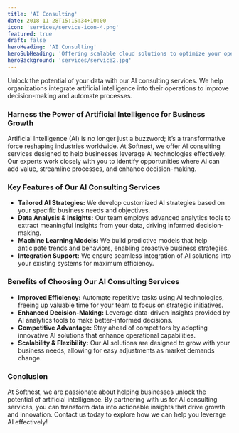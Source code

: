 ```yaml
---
title: 'AI Consulting'
date: 2018-11-28T15:15:34+10:00
icon: 'services/service-icon-4.png'
featured: true
draft: false
heroHeading: 'AI Consulting'
heroSubHeading: 'Offering scalable cloud solutions to optimize your operations and reduce costs.'
heroBackground: 'services/service2.jpg'
---
```


Unlock the potential of your data with our AI consulting services. We help organizations integrate artificial intelligence into their operations to improve decision-making and automate processes. 

### Harness the Power of Artificial Intelligence for Business Growth

Artificial Intelligence (AI) is no longer just a buzzword; it’s a transformative force reshaping industries worldwide. At Softnest, we offer AI consulting services designed to help businesses leverage AI technologies effectively. Our experts work closely with you to identify opportunities where AI can add value, streamline processes, and enhance decision-making.

### Key Features of Our AI Consulting Services

- **Tailored AI Strategies:** We develop customized AI strategies based on your specific business needs and objectives.
- **Data Analysis & Insights:** Our team employs advanced analytics tools to extract meaningful insights from your data, driving informed decision-making.
- **Machine Learning Models:** We build predictive models that help anticipate trends and behaviors, enabling proactive business strategies.
- **Integration Support:** We ensure seamless integration of AI solutions into your existing systems for maximum efficiency.

### Benefits of Choosing Our AI Consulting Services

- **Improved Efficiency:** Automate repetitive tasks using AI technologies, freeing up valuable time for your team to focus on strategic initiatives.
- **Enhanced Decision-Making:** Leverage data-driven insights provided by AI analytics tools to make better-informed decisions.
- **Competitive Advantage:** Stay ahead of competitors by adopting innovative AI solutions that enhance operational capabilities.
- **Scalability & Flexibility:** Our AI solutions are designed to grow with your business needs, allowing for easy adjustments as market demands change.

### Conclusion

At Softnest, we are passionate about helping businesses unlock the potential of artificial intelligence. By partnering with us for AI consulting services, you can transform data into actionable insights that drive growth and innovation. Contact us today to explore how we can help you leverage AI effectively!